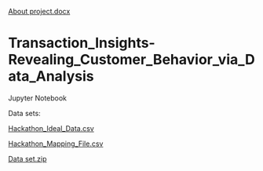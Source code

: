 [About project.docx](https://github.com/vishnuvardhankunsoth/Store_Transaction_Data_Insights/files/14276204/About.project.docx)
# Transaction_Insights-Revealing_Customer_Behavior_via_Data_Analysis
Jupyter Notebook


Data sets:

[Hackathon_Ideal_Data.csv](https://github.com/vishnuvardhankunsoth/Store_Transaction_Data_Insights/files/14276082/Hackathon_Ideal_Data.csv)

[Hackathon_Mapping_File.csv](https://github.com/vishnuvardhankunsoth/Store_Transaction_Data_Insights/files/14276116/Hackathon_Mapping_File.csv)

[Data set.zip](https://github.com/vishnuvardhankunsoth/Store_Transaction_Data_Insights/files/14276142/Data.set.zip)



